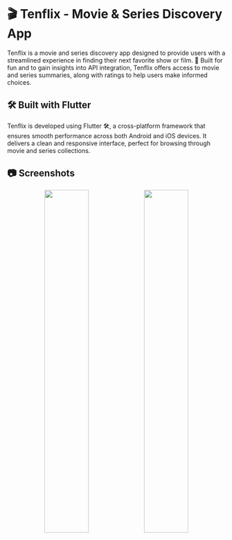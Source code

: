 # 🎬 Tenflix - Movie & Series Discovery App

Tenflix is a movie and series discovery app designed to provide users with a streamlined experience in finding their next favorite show or film. 🎥 Built for fun and to gain insights into API integration, Tenflix offers access to movie and series summaries, along with ratings to help users make informed choices.

## 🛠 Built with Flutter

Tenflix is developed using Flutter 🛠️, a cross-platform framework that ensures smooth performance across both Android and iOS devices. It delivers a clean and responsive interface, perfect for browsing through movie and series collections.

## 📷 Screenshots

<p align="center">
  <img src="https://github.com/user-attachments/assets/10b631ce-c3ab-4356-898a-6f39f5e985bf" width="45%" />
  <img src="https://github.com/user-attachments/assets/89e27b48-924f-4100-8e66-d9848ed3dd10" width="45%" />
</p>
